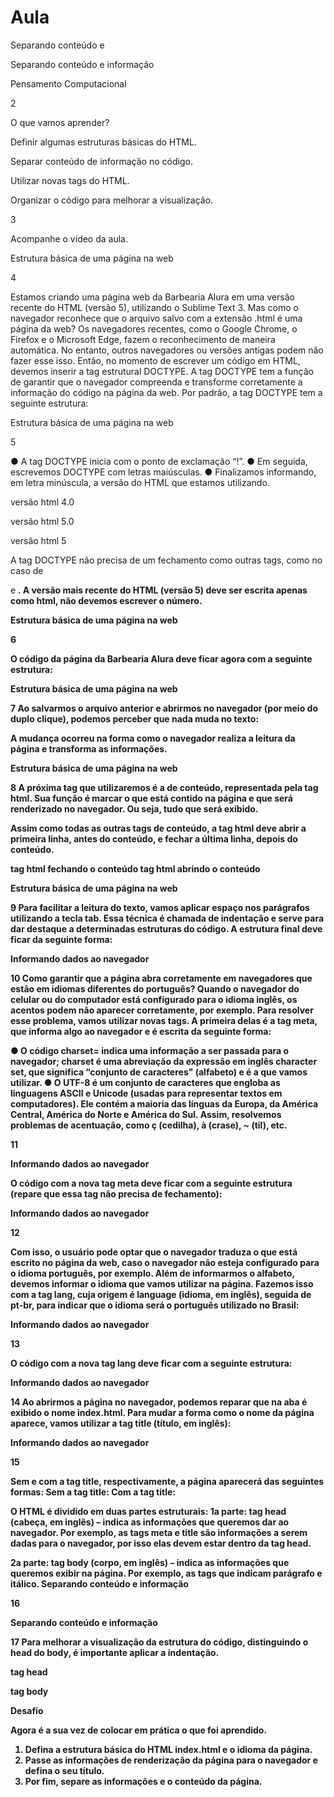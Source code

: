 # Aula 

Separando conteúdo e

Separando conteúdo e informação

Pensamento Computacional

2

O que vamos aprender?

Definir algumas estruturas básicas do HTML.

Separar conteúdo de informação no código.

Utilizar novas tags do HTML.

Organizar o código para melhorar a
visualização.

3

Acompanhe o vídeo da aula.

Estrutura básica de uma página na web

4

Estamos criando uma página web da Barbearia Alura em uma versão recente do HTML (versão 5), utilizando
o Sublime Text 3. Mas como o navegador reconhece que o arquivo salvo com a extensão .html é uma
página da web? Os navegadores recentes, como o Google Chrome, o Firefox e o Microsoft Edge, fazem o
reconhecimento de maneira automática. No entanto, outros navegadores ou versões antigas podem não
fazer esse isso. Então, no momento de escrever um código em HTML, devemos inserir a tag estrutural
DOCTYPE. A tag DOCTYPE tem a função de garantir que o navegador compreenda e transforme
corretamente a informação do código na página da web. Por padrão, a tag DOCTYPE tem a seguinte
estrutura:

<!DOCTYPE html>

Estrutura básica de uma página na web

5

● A tag DOCTYPE inicia com o ponto de exclamação “!”.
● Em seguida, escrevemos DOCTYPE com letras maiúsculas.
● Finalizamos informando, em letra minúscula, a versão do HTML que estamos utilizando.

<!DOCTYPE html4>
<!DOCTYPE html5.0>

<!DOCTYPE html>

versão html 4.0

versão html 5.0

versão html 5

A tag DOCTYPE não precisa de um fechamento como outras tags, como no caso de <p> e
<strong>. A versão mais recente do HTML (versão 5) deve ser escrita apenas como html, não
devemos escrever o número.

Estrutura básica de uma página na web

6

O código da página da Barbearia Alura deve ficar agora com a seguinte estrutura:

Estrutura básica de uma página na web

7
Ao salvarmos o arquivo anterior e abrirmos no navegador (por meio do duplo clique), podemos perceber que nada
muda no texto:

A mudança ocorreu na forma como o navegador realiza a leitura da página e
transforma as informações.

Estrutura básica de uma página na web

8
A próxima tag que utilizaremos é a de conteúdo, representada pela tag html. Sua função é marcar o que está contido na
página e que será renderizado no navegador. Ou seja, tudo que será exibido.

<html>

Assim como todas as outras tags de conteúdo, a tag html deve abrir a primeira linha, antes do conteúdo, e fechar a
última linha, depois do conteúdo.

tag html fechando o conteúdo
tag html abrindo o conteúdo

Estrutura básica de uma página na web

9
Para facilitar a leitura do texto, vamos aplicar espaço nos parágrafos utilizando a tecla tab. Essa técnica é
chamada de indentação e serve para dar destaque a determinadas estruturas do código. A estrutura final
deve ficar da seguinte forma:

Informando dados ao navegador

10
Como garantir que a página abra corretamente em navegadores que estão em idiomas diferentes do português?
Quando o navegador do celular ou do computador está configurado para o idioma inglês, os acentos podem não
aparecer corretamente, por exemplo. Para resolver esse problema, vamos utilizar novas tags. A primeira delas é a tag
meta, que informa algo ao navegador e é escrita da seguinte forma:

<meta charset=”UTF-8”>

● O código charset= indica uma informação a ser passada para o navegador; charset é uma abreviação da
expressão em inglês character set, que significa “conjunto de caracteres" (alfabeto) e é a
que vamos utilizar.
● O UTF-8 é um conjunto de caracteres que engloba as linguagens ASCII e Unicode (usadas para
representar textos em computadores). Ele contém a maioria das línguas da Europa, da América
Central, América do Norte e América do Sul. Assim, resolvemos problemas de acentuação, como
ç (cedilha), à (crase), ~ (til), etc.

11

Informando dados ao navegador

O código com a nova tag meta deve ficar com a seguinte estrutura (repare que essa tag não precisa de fechamento):

Informando dados ao navegador

12

Com isso, o usuário pode optar que o navegador traduza o que está escrito no página da web, caso o
navegador não esteja configurado para o idioma português, por exemplo.
Além de informarmos o alfabeto, devemos informar o idioma que vamos utilizar na página. Fazemos isso com a tag
lang, cuja origem é language (idioma, em inglês), seguida de pt-br, para indicar que o idioma será o português
utilizado no Brasil:

<html lang=”pt-br”>

Informando dados ao navegador

13

O código com a nova tag lang deve ficar com a seguinte estrutura:

Informando dados ao navegador

14
Ao abrirmos a página no navegador, podemos reparar que na aba é exibido o nome index.html. Para mudar a forma
como o nome da página aparece, vamos utilizar a tag title (título, em inglês):
<title>Barbearia Alura</title>

Informando dados ao navegador

15

Sem e com a tag title, respectivamente, a página aparecerá das seguintes formas:
Sem a tag title: Com a tag title:

O HTML é dividido em duas partes estruturais:
1a parte: tag head (cabeça, em inglês) – indica as informações que queremos dar ao navegador. Por exemplo, as tags
meta e title são informações a serem dadas para o navegador, por isso elas devem estar dentro da tag head.

2a parte: tag body (corpo, em inglês) – indica as informações que queremos exibir na página. Por exemplo,
as tags que indicam parágrafo e itálico.
Separando conteúdo e informação

16

<head>
</head>

<body>
</body>

Separando conteúdo e informação

17
Para melhorar a visualização da estrutura do código, distinguindo o head do body, é importante aplicar a indentação.

tag head

tag body

Desafio

Agora é a sua vez de colocar em prática o que foi aprendido.
1. Defina a estrutura básica do HTML index.html e o idioma da página.
2. Passe as informações de renderização da página para o navegador e defina
o seu título.
3. Por fim, separe as informações e o conteúdo da página.